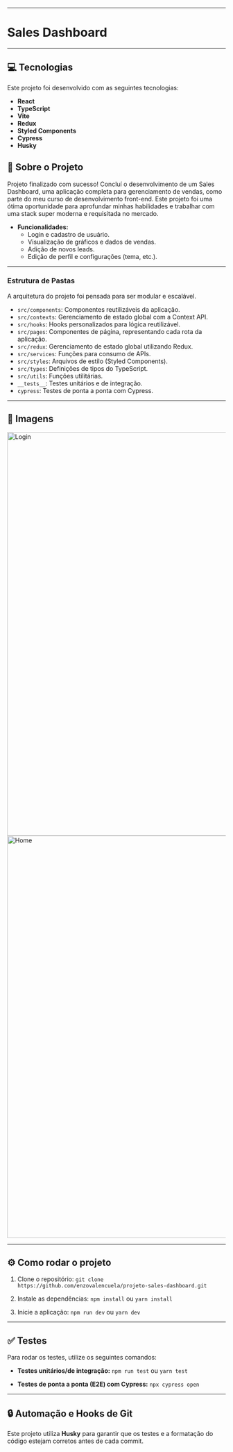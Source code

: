 -----

# Sales Dashboard

-----

## 💻 Tecnologias

Este projeto foi desenvolvido com as seguintes tecnologias:

  * **React**
  * **TypeScript**
  * **Vite**
  * **Redux**
  * **Styled Components**
  * **Cypress**
  * **Husky**

## 🚀 Sobre o Projeto

Projeto finalizado com sucesso! Concluí o desenvolvimento de um Sales Dashboard, uma aplicação completa para gerenciamento de vendas, como parte do meu curso de desenvolvimento front-end.
Este projeto foi uma ótima oportunidade para aprofundar minhas habilidades e trabalhar com uma stack super moderna e requisitada no mercado.

  * **Funcionalidades:**
      * Login e cadastro de usuário.
      * Visualização de gráficos e dados de vendas.
      * Adição de novos leads.
      * Edição de perfil e configurações (tema, etc.).

-----

### **Estrutura de Pastas**

A arquitetura do projeto foi pensada para ser modular e escalável.

  * `src/components`: Componentes reutilizáveis da aplicação.
  * `src/contexts`: Gerenciamento de estado global com a Context API.
  * `src/hooks`: Hooks personalizados para lógica reutilizável.
  * `src/pages`: Componentes de página, representando cada rota da aplicação.
  * `src/redux`: Gerenciamento de estado global utilizando Redux.
  * `src/services`: Funções para consumo de APIs.
  * `src/styles`: Arquivos de estilo (Styled Components).
  * `src/types`: Definições de tipos do TypeScript.
  * `src/utils`: Funções utilitárias.
  * `__tests__`: Testes unitários e de integração.
  * `cypress`: Testes de ponta a ponta com Cypress.

-----

## 🎨 Imagens

<img width="1918" height="930" alt="Login" src="https://github.com/user-attachments/assets/fb966ffd-7f3f-4e8a-ac7a-3e270fba7177" />

<img width="1918" height="927" alt="Home" src="https://github.com/user-attachments/assets/ff1ff824-9667-4c68-b320-4d69c7adf97b" />


-----

## ⚙️ Como rodar o projeto

1.  Clone o repositório:
    `git clone https://github.com/enzovalencuela/projeto-sales-dashboard.git`

2.  Instale as dependências:
    `npm install` ou `yarn install`

3.  Inicie a aplicação:
    `npm run dev` ou `yarn dev`

-----

## ✅ Testes

Para rodar os testes, utilize os seguintes comandos:

  * **Testes unitários/de integração:**
    `npm run test` ou `yarn test`

  * **Testes de ponta a ponta (E2E) com Cypress:**
    `npx cypress open`

-----

## 🔒 Automação e Hooks de Git

Este projeto utiliza **Husky** para garantir que os testes e a formatação do código estejam corretos antes de cada commit.
